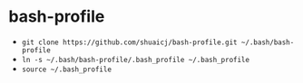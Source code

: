 # bash-profile

- `git clone https://github.com/shuaicj/bash-profile.git ~/.bash/bash-profile`
- `ln -s ~/.bash/bash-profile/.bash_profile ~/.bash_profile`
- `source ~/.bash_profile`
